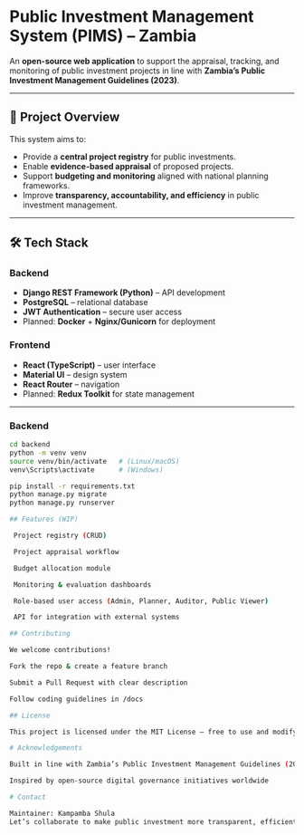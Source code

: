 # Public Investment Management System (PIMS) – Zambia

An **open-source web application** to support the appraisal, tracking, and monitoring of public investment projects in line with **Zambia’s Public Investment Management Guidelines (2023)**.

---

## 🚀 Project Overview

This system aims to:

- Provide a **central project registry** for public investments.
- Enable **evidence-based appraisal** of proposed projects.
- Support **budgeting and monitoring** aligned with national planning frameworks.
- Improve **transparency, accountability, and efficiency** in public investment management.

---

## 🛠️ Tech Stack

### Backend

- **Django REST Framework (Python)** – API development
- **PostgreSQL** – relational database
- **JWT Authentication** – secure user access
- Planned: **Docker** + **Nginx/Gunicorn** for deployment

### Frontend

- **React (TypeScript)** – user interface
- **Material UI** – design system
- **React Router** – navigation
- Planned: **Redux Toolkit** for state management

---


### Backend

```bash
cd backend
python -m venv venv
source venv/bin/activate   # (Linux/macOS)
venv\Scripts\activate      # (Windows)

pip install -r requirements.txt
python manage.py migrate
python manage.py runserver

## Features (WIP)

 Project registry (CRUD)

 Project appraisal workflow

 Budget allocation module

 Monitoring & evaluation dashboards

 Role-based user access (Admin, Planner, Auditor, Public Viewer)

 API for integration with external systems

## Contributing

We welcome contributions!

Fork the repo & create a feature branch

Submit a Pull Request with clear description

Follow coding guidelines in /docs

## License

This project is licensed under the MIT License – free to use and modify.

# Acknowledgements

Built in line with Zambia’s Public Investment Management Guidelines (2023)

Inspired by open-source digital governance initiatives worldwide

# Contact

Maintainer: Kampamba Shula
Let’s collaborate to make public investment more transparent, efficient, and impactful.
